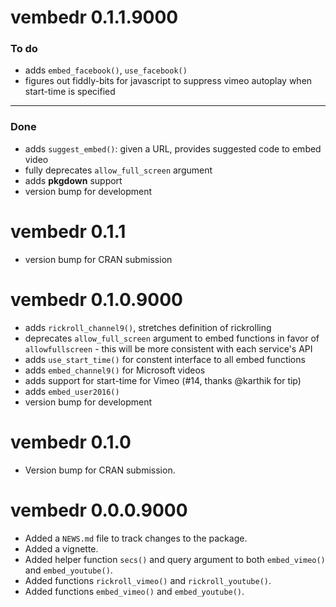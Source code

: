 # vembedr 0.1.1.9000

### To do

- adds `embed_facebook()`, `use_facebook()`
- figures out fiddly-bits for javascript to suppress vimeo autoplay when start-time is specified

---

### Done

- adds `suggest_embed()`: given a URL, provides suggested code to embed video
- fully deprecates `allow_full_screen` argument
- adds **pkgdown** support 
- version bump for development

# vembedr 0.1.1

* version bump for CRAN submission

# vembedr 0.1.0.9000

* adds `rickroll_channel9()`, stretches definition of rickrolling
* deprecates `allow_full_screen` argument to embed functions in favor of
  `allowfullscreen` - this will be more consistent with each service's API
* adds `use_start_time()` for constent interface to all embed functions
* adds `embed_channel9()` for Microsoft videos
* adds support for start-time for Vimeo (#14, thanks @karthik for tip)
* adds `embed_user2016()`
* version bump for development

# vembedr 0.1.0

* Version bump for CRAN submission.

# vembedr 0.0.0.9000

* Added a `NEWS.md` file to track changes to the package.
* Added a vignette.
* Added helper function `secs()` and query argument to both `embed_vimeo()` and `embed_youtube()`.
* Added functions `rickroll_vimeo()` and `rickroll_youtube()`.
* Added functions `embed_vimeo()` and `embed_youtube()`.



